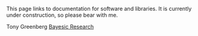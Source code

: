 This page links to documentation for software and libraries. It is currently under construction, so please bear with me.

Tony Greenberg
[Bayesic Research](https://www.bayesicresearch.org)
